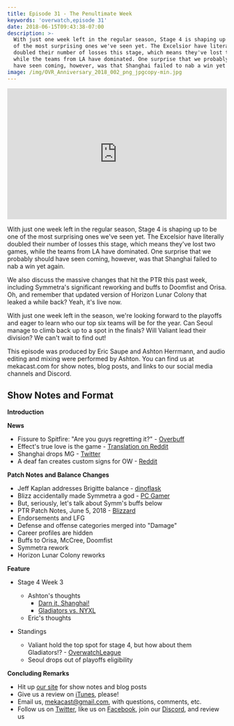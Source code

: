 ```yaml
---
title: Episode 31 - The Penultimate Week
keywords: 'overwatch,episode 31'
date: 2018-06-15T09:43:38-07:00
description: >-
  With just one week left in the regular season, Stage 4 is shaping up to be one
  of the most surprising ones we've seen yet. The Excelsior have literally
  doubled their number of losses this stage, which means they've lost two games,
  while the teams from LA have dominated. One surprise that we probably should
  have seen coming, however, was that Shanghai failed to nab a win yet again.
image: /img/OVR_Anniversary_2018_002_png_jpgcopy-min.jpg
---
```

<iframe width="100%" height="300" scrolling="no" frameborder="no" allow="autoplay" src="https://w.soundcloud.com/player/?url=https%3A//api.soundcloud.com/tracks/458995410&color=%238992b9&auto_play=false&hide_related=false&show_comments=true&show_user=true&show_reposts=false&show_teaser=true&visual=true"></iframe>

With just one week left in the regular season, Stage 4 is shaping up to be one of the most surprising ones we've seen yet. The Excelsior have literally doubled their number of losses this stage, which means they've lost two games, while the teams from LA have dominated. One surprise that we probably should have seen coming, however, was that Shanghai failed to nab a win yet again.

We also discuss the massive changes that hit the PTR this past week, including Symmetra's significant reworking and buffs to Doomfist and Orisa. Oh, and remember that updated version of Horizon Lunar Colony that leaked a while back? Yeah, it's live now.

With just one week left in the season, we're looking forward to the playoffs and eager to learn who our top six teams will be for the year. Can Seoul manage to climb back up to a spot in the finals? Will Valiant lead their division? We can't wait to find out!

This episode was produced by Eric Saupe and Ashton Herrmann, and audio editing and mixing were performed by Ashton. You can find us at mekacast.com for show notes, blog posts, and links to our social media channels and Discord.

## Show Notes and Format

**Introduction**

**News**

 *  Fissure to Spitfire: "Are you guys regretting it?" - [Overbuff](https://twitter.com/Overbuff/status/1005573723355795456)
 *  Effect's true love is the game - [Translation on Reddit](https://www.reddit.com/r/Competitiveoverwatch/comments/8pi1xg/effect_choose_his_team_before_personal_life_and/)
 *  Shanghai drops MG - [Twitter](https://twitter.com/ShanghaiDragons/status/1004196868861988864)
 *  A deaf fan creates custom signs for OW - [Reddit](https://www.reddit.com/r/Overwatch/comments/8oo9yq/a_deaf_overwatch_league_fan_worked_with_her/)

**Patch Notes and Balance Changes**

 *  Jeff Kaplan addresses Brigitte balance - [dinoflask](https://youtu.be/w0_h_tDvAuI)
 *  Blizz accidentally made Symmetra a god - [PC Gamer](https://www.pcgamer.com/oops-blizzard-accidentally-made-symmetra-the-most-powerful-character-in-overwatch/)
   *  But, seriously, let's talk about Symm's buffs below
 *  PTR Patch Notes, June 5, 2018 - [Blizzard](https://us.forums.blizzard.com/en/overwatch/t/overwatch-ptr-patch-notes-june-5-2018/122466)
   *  Endorsements and LFG
   *  Defense and offense categories merged into "Damage"
   *  Career profiles are hidden
   *  Buffs to Orisa, McCree, Doomfist
   *  Symmetra rework
   *  Horizon Lunar Colony reworks

**Feature**

 * Stage 4 Week 3
   * Ashton's thoughts
     *  [Darn it, Shanghai!](https://overwatchleague.com/en-us/match/10480)
     *  [Gladiators vs. NYXL](https://overwatchleague.com/en-us/match/10483)
   * Eric's thoughts
     
 * Standings
   *  Valiant hold the top spot for stage 4, but how about them Gladiators!? - [OverwatchLeague](https://overwatchleague.com/en-us/standings/season/1/stage/4)
   *  Seoul drops out of playoffs eligibility


**Concluding Remarks**

 *  Hit up [our site](https://www.mekacast.com) for show notes and blog posts
 *  Give us a review on [iTunes](https://itunes.apple.com/us/podcast/mekacast-overwatch-esports-podcast/id1304572195?mt=2), please!
 *  Email us, <mekacast@gmail.com>, with questions, comments, etc.
 *  Follow us on [Twitter](https://twitter.com/MEKAcast), like us on [Facebook](https://www.facebook.com/mekacast/), join our [Discord](https://discord.gg/VFG9Cug), and review us

